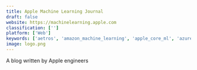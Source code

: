 ```yaml
---
title: Apple Machine Learning Journal
draft: false 
website: https://machinelearning.apple.com
classification: ['']
platform: ['Web']
keywords: ['aetros', 'amazon_machine_learning', 'apple_core_ml', 'azure_machine_learning_service', 'best_of_machine_learning', 'clever_grid', 'comet.ml', 'coralogix', 'handl', 'ml5.js', 'makeml', 'nexosis', 'papers_with_code', 'paperspace_for_machine_learning', 'prodigy', 'simon', 'spell', 'stackml', 'tensorflow_research_cloud']
image: logo.png
---
```

A blog written by Apple engineers